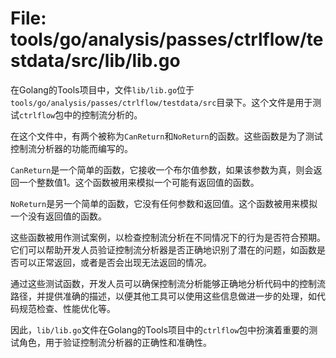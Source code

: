# File: tools/go/analysis/passes/ctrlflow/testdata/src/lib/lib.go

在Golang的Tools项目中，文件`lib/lib.go`位于`tools/go/analysis/passes/ctrlflow/testdata/src`目录下。这个文件是用于测试`ctrlflow`包中的控制流分析的。

在这个文件中，有两个被称为`CanReturn`和`NoReturn`的函数。这些函数是为了测试控制流分析器的功能而编写的。

`CanReturn`是一个简单的函数，它接收一个布尔值参数，如果该参数为真，则会返回一个整数值1。这个函数被用来模拟一个可能有返回值的函数。

`NoReturn`是另一个简单的函数，它没有任何参数和返回值。这个函数被用来模拟一个没有返回值的函数。

这些函数被用作测试案例，以检查控制流分析在不同情况下的行为是否符合预期。它们可以帮助开发人员验证控制流分析器是否正确地识别了潜在的问题，如函数是否可以正常返回，或者是否会出现无法返回的情况。

通过这些测试函数，开发人员可以确保控制流分析能够正确地分析代码中的控制流路径，并提供准确的描述，以便其他工具可以使用这些信息做进一步的处理，如代码规范检查、性能优化等。

因此，`lib/lib.go`文件在Golang的Tools项目中的`ctrlflow`包中扮演着重要的测试角色，用于验证控制流分析器的正确性和准确性。

